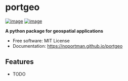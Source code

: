 # portgeo


[![image](https://img.shields.io/pypi/v/portgeo.svg)](https://pypi.python.org/pypi/portgeo)
[![image](https://img.shields.io/conda/vn/conda-forge/portgeo.svg)](https://anaconda.org/conda-forge/portgeo)


**A python package for geospatial applications**


-   Free software: MIT License
-   Documentation: https://noportman.github.io/portgeo


## Features

-   TODO
